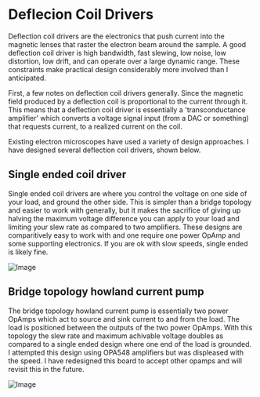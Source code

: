 # Deflecion Coil Drivers
Deflection coil drivers are the electronics that push current into the magnetic lenses that raster the electron beam around the sample. A good deflection coil driver is high bandwidth, fast slewing, low noise, low distortion, low drift, and can operate over a large dynamic range. These constraints make practical design considerably more involved than I anticipated.

First, a few notes on deflection coil drivers generally. Since the magnetic field produced by a deflection coil is proportional to the current through it. This means that a deflection coil driver is essentially a 'transconductance amplifier' which converts a voltage signal input (from a DAC or something) that requests current, to a realized current on the coil.

Existing electron microscopes have used a variety of design approaches. I have designed several deflection coil drivers, shown below.

## Single ended coil driver
Single ended coil drivers are where you control the voltage on one side of your load, and ground the other side. This is simpler than a bridge topology and easier to work with generally, but it makes the sacrifice of giving up halving the maximum voltage difference you can apply to your load and limiting your slew rate as compared to two amplifiers. These designs are comparitively easy to work with and one require one power OpAmp and some supporting electronics. If you are ok with slow speeds, single ended is likely fine.

![Image](https://github.com/user-attachments/assets/56e2b2f6-02ce-431a-912b-e7b2cb1aa7a4)

## Bridge topology howland current pump
The bridge topology howland current pump is essentially two power OpAmps which act to source and sink current to and from the load. The load is positioned between the outputs of the two power OpAmps. With this topology the slew rate and maximum achivable voltage doubles as compared to a single ended design where one end of the load is grounded. I attempted this design using OPA548 amplifiers but was displeased with the speed. I have redesigned this board to accept other opamps and will revisit this in the future.

![Image](https://github.com/user-attachments/assets/e91abee4-31f4-4465-9c82-f694599c4e87)
